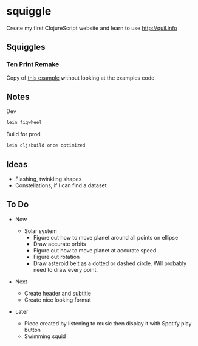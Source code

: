 # squiggle

Create my first ClojureScript website and learn to use http://quil.info

## Squiggles

### Ten Print Remake

Copy of [this example](http://quil.info/sketches/local/c8a0c07b009b4f5d29e5a30e444ffc741fd99ccef22598ddc78bf0f5ca8571af) without looking at the examples code.

## Notes

Dev

```bash
lein figwheel
```

Build for prod

```bash
lein cljsbuild once optimized
```

## Ideas

- Flashing, twinkling shapes
- Constellations, if I can find a dataset

## To Do

- Now
  - Solar system
    - Figure out how to move planet around all points on ellipse
    - Draw accurate orbits
    - Figure out how to move planet at accurate speed
    - Figure out rotation
    - Draw asteroid belt as a dotted or dashed circle. Will probably need to draw every point.

- Next
  - Create header and subtitle
  - Create nice looking format

- Later
  - Piece created by listening to music then display it with Spotify play button
  - Swimming squid
